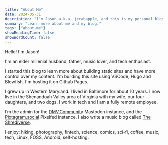 ```yaml
---
title: "About Me"
date: 2024-05-31
description: "I'm Jason a.k.a. jcrabapple, and this is my personal blog about my life and my interests."
summary: "Learn more about me and my blog."
tags: ["about-me"]
showReadingTime: false
showWordCount: false
---
```


Hello! I'm Jason!


I'm an elder millenial husband, father, music lover, and tech enthusiast.

I started this blog to learn more about building static sites and have more control over my content. I'm building this site using VSCode, Hugo and Blowfish. I'm hosting it on Github Pages.

I grew up in Western Maryland. I lived in Baltimore for about 10 years. I now live in the Shenandoah Valley area of Virginia with my wife, our four daughters, and two dogs. I work in tech and I am a fully remote employee.

I’m the admin for the [DMV.Community](https://dmv.community) Mastodon instance, and the [Pixtagram.social](https://pixtagram.social) Pixelfed instance. I also write a music blog called [The Shrediverse](https://blog.shrediverse.net).

I enjoy: hiking, photography, fintech, science, comics, sci-fi, coffee, music, tech, Linux, FOSS, Android, self-hosting.